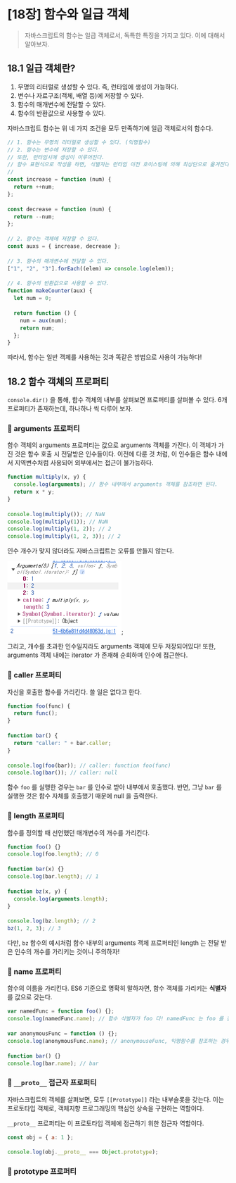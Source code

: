 # [18장] 함수와 일급 객체

> 자바스크립트의 함수는 일급 객체로서, 독특한 특징을 가지고 있다. 이에 대해서 알아보자.

## 18.1 일급 객체란?

1. 무명의 리터럴로 생성할 수 있다. 즉, 런타임에 생성이 가능하다.
2. 변수나 자료구조(객체, 배열 등)에 저장할 수 있다.
3. 함수의 매개변수에 전달할 수 있다.
4. 함수의 반환값으로 사용할 수 있다.

자바스크립트 함수는 위 네 가지 조건을 모두 만족하기에 일급 객체로서의 함수다.

```javascript
// 1. 함수는 무명의 리터럴로 생성할 수 있다. (익명함수)
// 2. 함수는 변수에 저장할 수 있다.
// 또한, 런타임시에 생성이 이루어진다.
// 함수 표현식으로 작성을 하면, 식별자는 런타임 이전 호이스팅에 의해 최상단으로 옮겨진다.
//
const increase = function (num) {
  return ++num;
};

const decrease = function (num) {
  return --num;
};

// 2. 함수는 객체에 저장할 수 있다.
const auxs = { increase, decrease };

// 3. 함수의 매개변수에 전달할 수 있다.
["1", "2", "3"].forEach((elem) => console.log(elem));

// 4. 함수의 반환값으로 사용할 수 있다.
function makeCounter(aux) {
  let num = 0;

  return function () {
    num = aux(num);
    return num;
  };
}
```

따라서, 함수는 일반 객체를 사용하는 것과 똑같은 방법으로 사용이 가능하다!

## 18.2 함수 객체의 프로퍼티

`console.dir()` 을 통해, 함수 객체의 내부를 살펴보면 프로퍼티를 살펴볼 수 있다.
6개 프로퍼티가 존재하는데, 하나하나 씩 다루어 보자.

### 📝 arguments 프로퍼티

함수 객체의 arguments 프로퍼티는 값으로 arguments 객체를 가진다. 이 객체가 가진 것은 함수 호출 시 전달받은 인수들이다.
이전에 다룬 것 처럼, 이 인수들은 함수 내에서 지역변수처럼 사용되어 외부에서는 접근이 불가능하다.

```javascript
function multiply(x, y) {
  console.log(arguments); // 함수 내부에서 arguments 객체를 참조하면 된다.
  return x * y;
}

console.log(multiply()); // NaN
console.log(multiply(1)); // NaN
console.log(multiply(1, 2)); // 2
console.log(multiply(1, 2, 3)); // 2
```

인수 개수가 맞지 않더라도 자바스크립트는 오류를 만들지 않는다.

![함수 arguments 객체 정보](./img/arguments.png);

그리고, 개수를 초과한 인수일지라도 arguments 객체에 모두 저장되어있다!
또한, arguments 객체 내에는 iterator 가 존재해 순회하며 인수에 접근한다.

### 📝 caller 프로퍼티

자신을 호출한 함수를 가리킨다. 쓸 일은 없다고 한다.

```javascript
function foo(func) {
  return func();
}

function bar() {
  return "caller: " + bar.caller;
}

console.log(foo(bar)); // caller: function foo(func)
console.log(bar()); // caller: null
```

함수 `foo` 를 실행한 경우는 `bar` 를 인수로 받아 내부에서 호출했다.
반면, 그냥 `bar` 를 실행한 것은 함수 자체를 호출했기 때문에 null 을 출력한다.

### 📝 length 프로퍼티

함수를 정의할 때 선언했던 매개변수의 개수를 가리킨다.

```javascript
function foo() {}
console.log(foo.length); // 0

function bar(x) {}
console.log(bar.length); // 1

function bz(x, y) {
  console.log(arguments.length);
}

console.log(bz.length); // 2
bz(1, 2, 3); // 3
```

다만, `bz` 함수의 예시처럼 함수 내부의 arguments 객체 프로퍼티인 length 는 전달 받은 인수의 개수를 가리키는 것이니 주의하자!

### 📝 name 프로퍼티

함수의 이름을 가리킨다.
ES6 기준으로 명확히 말하자면, 함수 객체를 가리키는 **식별자**를 값으로 갖는다.

```javascript
var namedFunc = function foo() {};
console.log(namedFunc.name); // 함수 식별자가 foo 다! namedFunc 는 foo 를 참조하는 것.

var anonymousFunc = function () {};
console.log(anonymousFunc.name); // anonymouseFunc, 익명함수를 참조하는 경우.

function bar() {}
console.log(bar.name); // bar
```

### 📝 `__proto__` 접근자 프로퍼티

자바스크립트의 객체를 살펴보면, 모두 `[[Prototype]]` 라는 내부슬롯을 갖는다.
이는 프로토타입 객체로, 객체지향 프로그래밍의 핵심인 상속을 구현하는 역할이다.

`__proto__` 프로퍼티는 이 프로토타입 객체에 접근하기 위한 접근자 역할이다.

```javascript
const obj = { a: 1 };

console.log(obj.__proto__ === Object.prototype);
```

### 📝 prototype 프로퍼티
